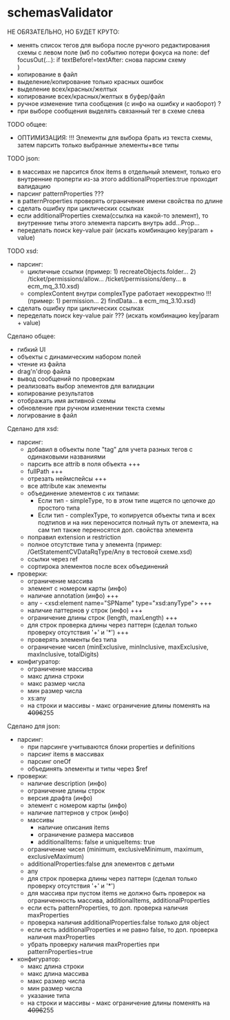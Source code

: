 # schemasValidator

НЕ ОБЯЗАТЕЛЬНО, НО БУДЕТ КРУТО:
- менять список тегов для выбора после ручного редактирования схемы с левом поле
  (мб по событию потери фокуса на поле:
  def focusOut(...):
  if textBefore!=textAfter:
  снова парсим схему    
  )
- копирование в файл
- выделение/копирование только красных ошибок
- выделение всех/красных/желтых
- копирование всех/красных/желтых в буфер/файл
- ручное изменение типа сообщения (с инфо на ошибку и наоборот) ?
- при выборе сообщения выделять связанный тег в схеме слева


TODO общее:
- ОПТИМИЗАЦИЯ: !!!
  Элементы для выбора брать из текста схемы, затем парсить только выбранные элементы+все типы


TODO json:
- в массивах не парсится блок items в отдельный элемент, только его внутренние проперти
    из-за этого additionalProperties:true проходит валидацию
- парсинг patternProperties ??? 
- в patternProperties проверять ограничение имени свойства по длине
- сделать ошибку при циклических ссылках
- если additionalProperties схема(ссылка на какой-то элемент),
 то внутренние типы этого элемента парсить внутрь add...Prop...
- переделать поиск key-value pair
  (искать комбинацию key|param + value)


TODO xsd:
- парсинг:
    - цикличные ссылки
      (пример:    1)  recreateObjects.folder... 2)  /ticket/permissions/allow... /ticket/permissions/deny... в
      ecm_mq_3.10.xsd)
    - complexContent внутри complexType работает некорректно                !!!
      (пример:   1)  permission... 2)  findData... в ecm_mq_3.10.xsd)
- сделать ошибку при циклических ссылках
- переделать поиск key-value pair ???
  (искать комбинацию key|param + value)


Сделано общее:
- гибкий UI
- объекты с динамическим набором полей
- чтение из файла
- drag'n'drop файла
- вывод сообщений по проверкам
- реализовать выбор элементов для валидации
- копирование результатов
- отображать имя активной схемы
- обновление при ручном изменении текста схемы
- логирование в файл


Сделано для xsd:
- парсинг:
    - добавил в объекты поле "tag" для учета разных тегов с одинаковыми названиями
    - парсить все attrib в поля объекта +++
    - fullPath +++
    - отрезать неймспейсы +++
    - все attribute как элементы
    - объединение элементов с их типами:
      - Если тип - simpleType, то в этом типе ищется по цепочке до простого типа
      - Если тип - complexType, то копируется объекты типа и всех подтипов 
      и на них переносится полный путь от элемента, 
      на сам тип также переносятся доп. свойства элемента
    - поправил extension и restriction
    - полное отсутствие типа у элемента
      (пример: /GetStatementCVDataRqType/Any в тестовой схеме.xsd)
    - ссылки через ref
    - сортирока элементов после всех объединений
- проверки:
    - ограничение массива
    - элемент с номером карты   (инфо)
    - наличие annotation (инфо)   +++
    - any - <xsd:element name="SPName" type="xsd:anyType">   +++
    - наличие паттернов у строк   (инфо)  +++
    - ограничение длины строк (length, maxLength) +++
    - для строк проверка длины через паттерн
      (сделал только проверку отсутствия '+' и '*')    +++
    - проверять элементы без типа
    - ограничение чисел 
    (minExclusive, minInclusive, maxExclusive, maxInclusive, totalDigits)
- конфигуратор:
    - ограничение массива
    - макс длина строки
    - макс размер числа
    - мин размер числа
    - xs:any
    - на строки и массивы - макс ограничение длины поменять на ~~4096~~255


Сделано для json:
- парсинг:
    - при парсинге учитываются блоки properties и definitions
    - парсинг items в массивах
    - парсинг oneOf
    - объединять элементы и типы через $ref
- проверки:
    - наличие description (инфо)
    - ограничение длины строк
    - версия драфта   (инфо)
    - элемент с номером карты   (инфо)
    - наличие паттернов у строк   (инфо)
    - массивы
        - наличие описания items
        - ограничение размера массивов
        - additionalItems: false и uniqueItems: true
    - ограничение чисел (minimum, exclusiveMinimum, maximum, exclusiveMaximum)
    - additionalProperties:false для элементов с детьми
    - any
    - для строк проверка длины через паттерн
      (сделал только проверку отсутствия '+' и '*')
    - для массива при пустом items не должно быть проверок на ограниченность массива, additionalItems,
      additionalProperties
    - если есть patternProperties, то доп. проверка наличия maxProperties
    - проверка наличия additionalProperties:false только для object
    - если есть additionalProperties и не равно false, то доп. проверка наличия maxProperties
    - убрать проверку наличия maxProperties при patternProperties=true
- конфигуратор:
    - макс длина строки
    - макс длина массива
    - макс размер числа
    - мин размер числа
    - указание типа
    - на строки и массивы - макс ограничение длины поменять на ~~4096~~255